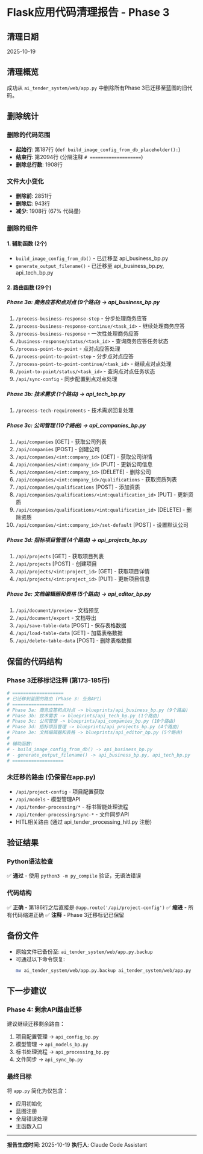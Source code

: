 # Flask应用代码清理报告 - Phase 3

## 清理日期
2025-10-19

## 清理概览
成功从 `ai_tender_system/web/app.py` 中删除所有Phase 3已迁移至蓝图的旧代码。

## 删除统计

### 删除的代码范围
- **起始行**: 第187行 (`def build_image_config_from_db_placeholder():`)
- **结束行**: 第2094行 (分隔注释 `# ===================`)
- **删除总行数**: 1908行

### 文件大小变化
- **删除前**: 2851行
- **删除后**: 943行
- **减少**: 1908行 (67% 代码量)

### 删除的组件

#### 1. 辅助函数 (2个)
- `build_image_config_from_db()` - 已迁移至 api_business_bp.py
- `generate_output_filename()` - 已迁移至 api_business_bp.py, api_tech_bp.py

#### 2. 路由函数 (29个)

##### Phase 3a: 商务应答和点对点 (9个路由) -> api_business_bp.py
1. `/process-business-response-step` - 分步处理商务应答
2. `/process-business-response-continue/<task_id>` - 继续处理商务应答
3. `/process-business-response` - 一次性处理商务应答
4. `/business-response/status/<task_id>` - 查询商务应答任务状态
5. `/process-point-to-point` - 点对点应答处理
6. `/process-point-to-point-step` - 分步点对点应答
7. `/process-point-to-point-continue/<task_id>` - 继续点对点处理
8. `/point-to-point/status/<task_id>` - 查询点对点任务状态
9. `/api/sync-config` - 同步配置到点对点处理

##### Phase 3b: 技术需求 (1个路由) -> api_tech_bp.py
1. `/process-tech-requirements` - 技术需求回复处理

##### Phase 3c: 公司管理 (10个路由) -> api_companies_bp.py
1. `/api/companies` [GET] - 获取公司列表
2. `/api/companies` [POST] - 创建公司
3. `/api/companies/<int:company_id>` [GET] - 获取公司详情
4. `/api/companies/<int:company_id>` [PUT] - 更新公司信息
5. `/api/companies/<int:company_id>` [DELETE] - 删除公司
6. `/api/companies/<int:company_id>/qualifications` - 获取资质列表
7. `/api/companies/qualifications` [POST] - 添加资质
8. `/api/companies/qualifications/<int:qualification_id>` [PUT] - 更新资质
9. `/api/companies/qualifications/<int:qualification_id>` [DELETE] - 删除资质
10. `/api/companies/<int:company_id>/set-default` [POST] - 设置默认公司

##### Phase 3d: 招标项目管理 (4个路由) -> api_projects_bp.py
1. `/api/projects` [GET] - 获取项目列表
2. `/api/projects` [POST] - 创建项目
3. `/api/projects/<int:project_id>` [GET] - 获取项目详情
4. `/api/projects/<int:project_id>` [PUT] - 更新项目信息

##### Phase 3e: 文档编辑器和表格 (5个路由) -> api_editor_bp.py
1. `/api/document/preview` - 文档预览
2. `/api/document/export` - 文档导出
3. `/api/save-table-data` [POST] - 保存表格数据
4. `/api/load-table-data` [GET] - 加载表格数据
5. `/api/delete-table-data` [POST] - 删除表格数据

## 保留的代码结构

### Phase 3迁移标记注释 (第173-185行)
```python
# ===================
# 已迁移到蓝图的路由 (Phase 3: 业务API)
# ===================
# Phase 3a: 商务应答和点对点 -> blueprints/api_business_bp.py (9个路由)
# Phase 3b: 技术需求 -> blueprints/api_tech_bp.py (1个路由)
# Phase 3c: 公司管理 -> blueprints/api_companies_bp.py (10个路由)
# Phase 3d: 招标项目管理 -> blueprints/api_projects_bp.py (4个路由)
# Phase 3e: 文档编辑器和表格 -> blueprints/api_editor_bp.py (5个路由)
#
# 辅助函数:
# - build_image_config_from_db() -> api_business_bp.py
# - generate_output_filename() -> api_business_bp.py, api_tech_bp.py
# ===================
```

### 未迁移的路由 (仍保留在app.py)
- `/api/project-config` - 项目配置获取
- `/api/models` - 模型管理API
- `/api/tender-processing/*` - 标书智能处理流程
- `/api/tender-processing/sync-*` - 文件同步API
- HITL相关路由 (通过 api_tender_processing_hitl.py 注册)

## 验证结果

### Python语法检查
✅ **通过** - 使用 `python3 -m py_compile` 验证，无语法错误

### 代码结构
✅ **正确** - 第186行之后直接是 `@app.route('/api/project-config')`
✅ **缩进** - 所有代码缩进正确
✅ **注释** - Phase 3迁移标记已保留

## 备份文件
- 原始文件已备份至: `ai_tender_system/web/app.py.backup`
- 可通过以下命令恢复: 
  ```bash
  mv ai_tender_system/web/app.py.backup ai_tender_system/web/app.py
  ```

## 下一步建议

### Phase 4: 剩余API路由迁移
建议继续迁移剩余路由：
1. 项目配置管理 -> `api_config_bp.py`
2. 模型管理 -> `api_models_bp.py`
3. 标书处理流程 -> `api_processing_bp.py`
4. 文件同步 -> `api_sync_bp.py`

### 最终目标
将 `app.py` 简化为仅包含：
- 应用初始化
- 蓝图注册
- 全局错误处理
- 主函数入口

---
**报告生成时间**: 2025-10-19
**执行人**: Claude Code Assistant
